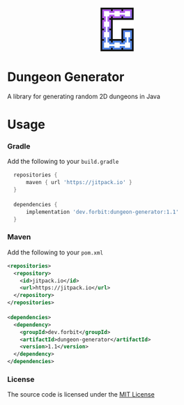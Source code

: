 <p align="center">
  <img src="logo.png" /> 
  <h1>Dungeon Generator</h1>
</p>

A library for generating random 2D dungeons in Java

# Usage

### Gradle
Add the following to your `build.gradle`
```gradle
  repositories {
      maven { url 'https://jitpack.io' }
  }
  
  dependencies {
      implementation 'dev.forbit:dungeon-generator:1.1'
  }

```

### Maven
Add the following to your `pom.xml`
```xml
<repositories>
  <repository>
    <id>jitpack.io</id>
    <url>https://jitpack.io</url>
  </repository>
</repositories>
  
<dependencies>
  <dependency>
    <groupId>dev.forbit</groupId>
    <artifactId>dungeon-generator</artifactId>
    <version>1.1</version>
  </dependency>
</dependencies>
```

### License
The source code is licensed under the [MIT License](./LICENSE)

